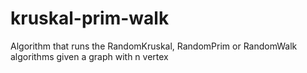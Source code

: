 # kruskal-prim-walk
Algorithm that runs the RandomKruskal, RandomPrim or RandomWalk algorithms given a graph with n vertex

